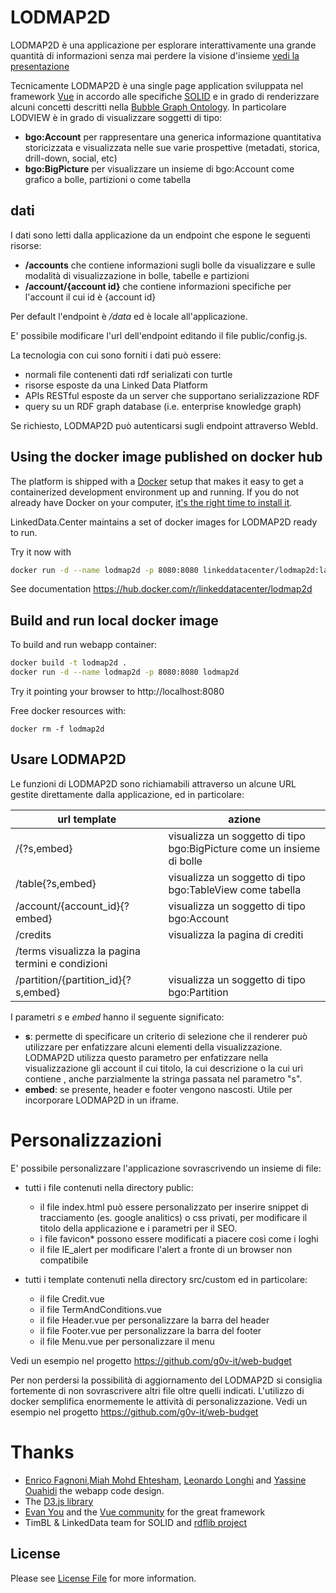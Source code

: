 # LODMAP2D

LODMAP2D è una applicazione  per esplorare interattivamente una grande quantità di informazioni senza mai  perdere la visione d'insieme [vedi la presentazione](https://docs.google.com/presentation/d/14OPAIxZoxCuwYo7fmso2bL4TAMcFTFO5ryEXhdsOSus/edit?usp=sharing)

Tecnicamente LODMAP2D è una single page application sviluppata nel framework [Vue](https://vuejs.org/) in accordo alle specifiche [SOLID](https://github.com/solid/solid-spec) e in grado di renderizzare alcuni concetti descritti nella [Bubble Graph Ontology](http://linkeddata.center/lodmap-bgo/v1).
In particolare LODVIEW è in grado di visualizzare soggetti di tipo:

- **bgo:Account** per rappresentare una generica informazione quantitativa storicizzata e visualizzata nelle sue varie prospettive (metadati, storica, drill-down, social, etc)
- **bgo:BigPicture** per visualizzare un insieme di bgo:Account come grafico a bolle, partizioni o come tabella

## dati

I dati sono letti dalla applicazione da un endpoint che espone le seguenti risorse:

- **/accounts** che contiene informazioni sugli bolle da visualizzare e sulle modalità di visualizzazione
in bolle, tabelle e partizioni
- **/account/{account id}** che contiene informazioni specifiche per l'account il cui id è {account id}

Per default l'endpoint è */data* ed è locale all'applicazione.

E' possibile modificare l'url dell'endpoint editando il file public/config.js.

La tecnologia con cui sono forniti i dati può essere:

- normali file contenenti dati rdf serializati con turtle
- risorse esposte da una Linked Data Platform
- APIs RESTful esposte da un server che supportano serializzazione RDF
- query su un RDF graph database (i.e. enterprise knowledge graph)

Se richiesto, LODMAP2D può autenticarsi sugli endpoint attraverso WebId.
 

## Using the docker image published on docker hub

The platform is shipped with a [Docker](https://docker.com) setup that makes it easy to get a containerized development environment up and running. 
If you do not already have Docker on your computer, 
[it's the right time to install it](https://docs.docker.com/install/).

LinkedData.Center maintains a set of docker images for LODMAP2D ready to run. 

Try it now with

```bash
docker run -d --name lodmap2d -p 8080:8080 linkeddatacenter/lodmap2d:latest
```

See documentation 
https://hub.docker.com/r/linkeddatacenter/lodmap2d



## Build and run local docker image


To build and run webapp container:

```bash
docker build -t lodmap2d .
docker run -d --name lodmap2d -p 8080:8080 lodmap2d
```

Try it pointing your browser to http://localhost:8080

Free docker resources with:

```
docker rm -f lodmap2d
```

## Usare LODMAP2D

Le funzioni di LODMAP2D sono richiamabili attraverso un alcune URL gestite direttamente dalla applicazione, ed in particolare:

| url template | azione |
|------------- |------- |
| /{?s,embed} | visualizza un soggetto di tipo bgo:BigPicture come un insieme di bolle |
| /table{?s,embed} | visualizza un soggetto di tipo bgo:TableView come tabella |
| /account/{account_id}{?embed} | visualizza un soggetto di tipo bgo:Account |
| /credits | visualizza la pagina di crediti |
| /terms  visualizza la pagina termini e condizioni |
| /partition/{partition_id}{?s,embed} | visualizza un soggetto di tipo bgo:Partition |


I parametri *s* e *embed* hanno il seguente significato:

- **s**: permette di specificare un criterio di selezione che il renderer può utilizzare per enfatizzare
alcuni elementi della visualizzazione. LODMAP2D utilizza questo parametro per enfatizzare nella visualizzazione gli account il cui titolo, la cui descrizione o la cui uri contiene , anche parzialmente la stringa passata nel parametro "s".
- **embed**: se presente, header e footer vengono nascosti. Utile per incorporare LODMAP2D in un iframe.

# Personalizzazioni

E' possibile personalizzare l'applicazione sovrascrivendo un insieme di file:

- tutti i file contenuti nella directory public:
   - il file index.html può essere personalizzato per inserire snippet di tracciamento (es. google analitics) o css privati, per modificare il titolo della applicazione e i parametri per il SEO.
   - i file favicon* possono essere modificati a piacere così come i loghi
   - il file IE_alert per modificare l'alert a fronte di un browser non compatibile

- tutti i template contenuti nella directory src/custom ed in particolare:
   - il file Credit.vue
   - il file TermAndConditions.vue
   - il file Header.vue per personalizzare la barra del header
   - il file Footer.vue per personalizzare la barra del footer
   - il file Menu.vue per personalizzare il menu

Vedi un esempio nel progetto https://github.com/g0v-it/web-budget

Per non perdersi la possibilità di aggiornamento del LODMAP2D si consiglia fortemente di non sovrascrivere altri file oltre quelli indicati. L'utilizzo di docker semplifica enormemente le attività di personalizzazione. Vedi un esempio nel progetto https://github.com/g0v-it/web-budget


# Thanks

- [Enrico Fagnoni](https://github.com/ecow),[Miah Mohd Ehtesham](https://github.com/miahmohd), [Leonardo Longhi](https://github.com/LeonardoLonghi) and [Yassine Ouahidi](https://github.com/YassineOuahidi) the webapp code design.
- The [D3.js library](https://d3js.org/)
- [Evan You](http://evanyou.me/) and the [Vue community](https://vuejs.org) for the great framework
- TimBL & LinkedData team for SOLID and [rdflib project](https://github.com/linkeddata/rdflib.js)

## License

Please see [License File](LICENSE) for more information.
